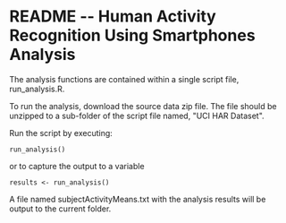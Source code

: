 README -- Human Activity Recognition Using Smartphones Analysis
========================================================

The analysis functions are contained within a single script file, run_analysis.R.

To run the analysis, download the source data zip file.  The file should be unzipped to a sub-folder of the script file named, "UCI HAR Dataset".

Run the script by executing:
```{r}
run_analysis()
```

or to capture the output to a variable
```{r}
results <- run_analysis()
```

A file named subjectActivityMeans.txt with the analysis results will be output to the current folder.